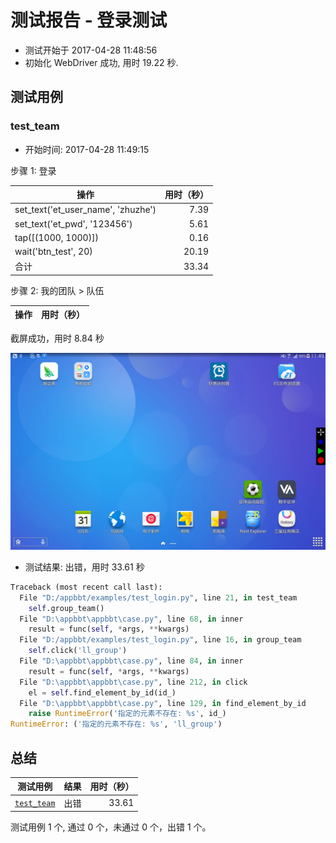 # 测试报告 - 登录测试

* 测试开始于 2017-04-28 11:48:56
* 初始化 WebDriver 成功, 用时 19.22 秒.

## 测试用例

<a id="test_team"></a>
### test_team

* 开始时间: 2017-04-28 11:49:15

步骤 1: 登录

| 操作 | 用时（秒） |
| ---- | ----: |
| set_text('et_user_name', 'zhuzhe') | 7.39 |
| set_text('et_pwd', '123456') | 5.61 |
| tap([(1000, 1000)]) | 0.16 |
| wait('btn_test', 20) | 20.19 |
| 合计 | 33.34 |

步骤 2: 我的团队 > 队伍

| 操作 | 用时（秒） |
| ---- | ----: |
截屏成功，用时 8.84 秒

![screenshots/test_team-20170428-114949.png](screenshots/test_team-20170428-114949.png)

* 测试结果: 出错，用时 33.61 秒

```python
Traceback (most recent call last):
  File "D:/appbbt/examples/test_login.py", line 21, in test_team
    self.group_team()
  File "D:\appbbt\appbbt\case.py", line 68, in inner
    result = func(self, *args, **kwargs)
  File "D:/appbbt/examples/test_login.py", line 16, in group_team
    self.click('ll_group')
  File "D:\appbbt\appbbt\case.py", line 84, in inner
    result = func(self, *args, **kwargs)
  File "D:\appbbt\appbbt\case.py", line 212, in click
    el = self.find_element_by_id(id_)
  File "D:\appbbt\appbbt\case.py", line 129, in find_element_by_id
    raise RuntimeError('指定的元素不存在: %s', id_)
RuntimeError: ('指定的元素不存在: %s', 'll_group')
```

## 总结

| 测试用例 | 结果 | 用时（秒） |
| ----- | ---- | ----: |
| [`test_team`](#test_team) | 出错 | 33.61 |

测试用例 1 个, 通过 0 个，未通过 0 个，出错 1 个。
